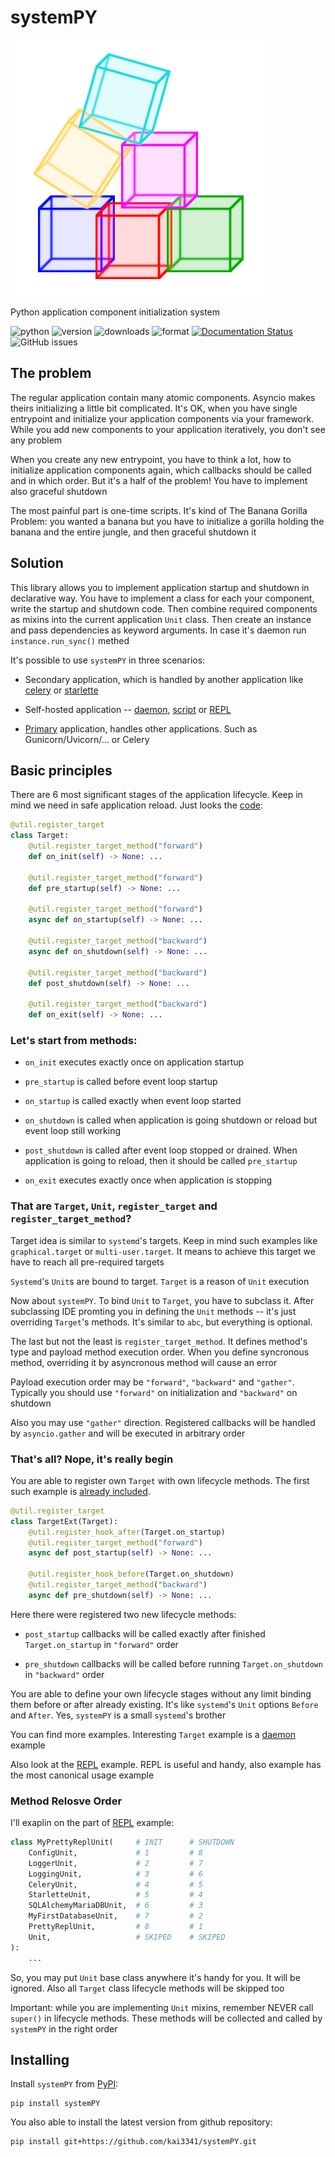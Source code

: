 # systemPY

![Logo](images/systempy-logo.png)

Python application component initialization system

![python](https://img.shields.io/pypi/pyversions/systemPY)
![version](https://img.shields.io/pypi/v/systemPY)
![downloads](https://img.shields.io/pypi/dm/systemPY)
![format](https://img.shields.io/pypi/format/systemPY)
[![Documentation Status](https://readthedocs.org/projects/systempy/badge/?version=latest)](https://systempy.readthedocs.io/en/latest/?badge=latest)
![GitHub issues](https://img.shields.io/github/issues/kai3341/systemPY)

## The problem

The regular application contain many atomic components. Asyncio makes theirs
initializing a little bit complicated. It's OK, when you have single entrypoint
and initialize your application components via your framework. While you add
new components to your application iteratively, you don't see any problem

When you create any new entrypoint, you have to think a lot, how to initialize
application components again, which callbacks should be called and in which
order. But it's a half of the problem! You have to implement also graceful
shutdown

The most painful part is one-time scripts. It's kind of The Banana Gorilla
Problem: you wanted a banana but you have to initialize a gorilla holding the
banana and the entire jungle, and then graceful shutdown it

## Solution

This library allows you to implement application startup and shutdown in
declarative way. You have to implement a class for each your component,
write the startup and shutdown code. Then combine required components as
mixins into the current application `Unit` class. Then create an instance
and pass dependencies as keyword arguments. In case it's daemon run
`instance.run_sync()` methed

It's possible to use `systemPY` in three scenarios:

* Secondary application, which is handled by another application like
[celery](examples/secondary/celery.md) or
[starlette](examples/secondary/starlette.md)

* Self-hosted application -- [daemon](examples/self-hosted/daemon.md),
[script](examples/self-hosted/script.md) or
[REPL](examples/self-hosted/repl.md)

* [Primary](examples/primary/write-me.md) application,
handles other applications. Such as Gunicorn/Uvicorn/... or Celery

## Basic principles

There are 6 most significant stages of the application lifecycle. Keep in mind
we need in safe application reload. Just looks the
[code](https://github.com/kai3341/systemPY/blob/main/systempy/target.py):

```python
@util.register_target
class Target:
    @util.register_target_method("forward")
    def on_init(self) -> None: ...

    @util.register_target_method("forward")
    def pre_startup(self) -> None: ...

    @util.register_target_method("forward")
    async def on_startup(self) -> None: ...

    @util.register_target_method("backward")
    async def on_shutdown(self) -> None: ...

    @util.register_target_method("backward")
    def post_shutdown(self) -> None: ...

    @util.register_target_method("backward")
    def on_exit(self) -> None: ...
```

### Let's start from methods:

* `on_init` executes exactly once on application startup

* `pre_startup` is called before event loop startup

* `on_startup` is called exactly when event loop started

* `on_shutdown` is called when application is going shutdown or reload but
event loop still working

* `post_shutdown` is called after event loop stopped or drained. When
application is going to reload, then it should be called `pre_startup`

* `on_exit` executes exactly once when application is stopping

### That are `Target`, `Unit`, `register_target` and `register_target_method`?

Target idea is similar to `systemd`'s targets. Keep in mind such examples like
`graphical.target` or `multi-user.target`. It means to achieve this target we
have to reach all pre-required targets

`Systemd`'s `Unit`s are bound to target. `Target` is a reason of `Unit`
execution

Now about `systemPY`. To bind `Unit` to `Target`, you have to subclass it.
After subclassing IDE promting you in defining the `Unit` methods -- it's just
overriding `Target`'s methods. It's similar to `abc`, but everything is
optional.

The last but not the least is `register_target_method`. It defines method's
type and payload method execution order. When you define syncronous method,
overriding it by asyncronous method will cause an error

Payload execution order may be `"forward"`, `"backward"` and `"gather"`.
Typically you should use `"forward"` on initialization and `"backward"` on
shutdown

Also you may use `"gather"` direction. Registered callbacks will be handled by
`asyncio.gather` and will be executed in arbitrary order

### That's all? Nope, it's really begin

You are able to register own `Target` with own
lifecycle methods. The first such example is
[already included](https://github.com/kai3341/systemPY/blob/main/systempy/ext/target_ext.py).

```python
@util.register_target
class TargetExt(Target):
    @util.register_hook_after(Target.on_startup)
    @util.register_target_method("forward")
    async def post_startup(self) -> None: ...

    @util.register_hook_before(Target.on_shutdown)
    @util.register_target_method("backward")
    async def pre_shutdown(self) -> None: ...
```

Here there were registered two new lifecycle methods:

* `post_startup` callbacks will be called exactly after finished
`Target.on_startup` in `"forward"` order

* `pre_shutdown` callbacks will be called before running `Target.on_shutdown`
in `"backward"` order

You are able to define your own lifecycle stages without any limit binding them
before or after already existing. It's like `systemd`'s `Unit` options `Before`
and `After`. Yes, `systemPY` is a small `systemd`'s brother

You can find more examples. Interesting `Target` example is a
[daemon](examples/self-hosted/daemon.md) example

Also look at the [REPL](examples/self-hosted/repl.md) example. REPL is useful
and handy, also example has the most canonical usage example

### Method Relosve Order

I'll exaplin on the part of [REPL](examples/self-hosted/repl.md) example:

```python
class MyPrettyReplUnit(     # INIT      # SHUTDOWN
    ConfigUnit,             # 1         # 8
    LoggerUnit,             # 2         # 7
    LoggingUnit,            # 3         # 6
    CeleryUnit,             # 4         # 5
    StarletteUnit,          # 5         # 4
    SQLAlchemyMariaDBUnit,  # 6         # 3
    MyFirstDatabaseUnit,    # 7         # 2
    PrettyReplUnit,         # 8         # 1
    Unit,                   # SKIPED    # SKIPED
):
    ...
```

So, you may put `Unit` base class anywhere it's handy for you. It will be
ignored. Also all `Target` class lifecycle methods will be skipped too

Important: while you are implementing `Unit` mixins, remember NEVER call
`super()` in lifecycle methods. These methods will be collected and called
by `systemPY` in the right order

## Installing

Install `systemPY` from [PyPI](https://pypi.org/project/systemPY/):

```
pip install systemPY
```

You also able to install the latest version from github repository:

```
pip install git+https://github.com/kai3341/systemPY.git
```
